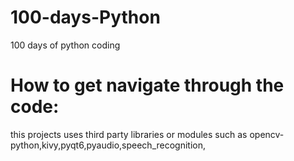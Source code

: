 # 100-days-Python
100 days of python coding

# How to get navigate through the code:
this projects uses third party libraries or modules such as
opencv-python,kivy,pyqt6,pyaudio,speech_recognition,
